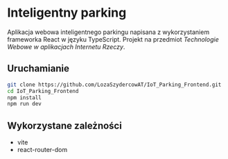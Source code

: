 # Inteligentny parking
Aplikacja webowa inteligentnego parkingu napisana z wykorzystaniem frameworka React w języku TypeScript. Projekt na przedmiot *Technologie Webowe w aplikacjach Internetu Rzeczy*.

## Uruchamianie
```bash
git clone https://github.com/LozaSzydercowAT/IoT_Parking_Frontend.git
cd IoT_Parking_Frontend
npm install
npm run dev
```

## Wykorzystane zależności
* vite
* react-router-dom
